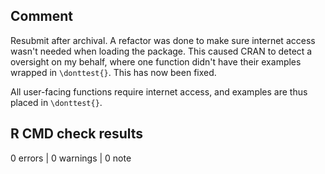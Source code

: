 ## Comment

Resubmit after archival. A refactor was done to make sure internet access wasn't needed when loading the package. This caused CRAN to detect a oversight on my behalf, where one function didn't have their examples wrapped in `\donttest{}`. This has now been fixed.

All user-facing functions require internet access, and examples are thus placed in `\donttest{}`.

## R CMD check results

0 errors | 0 warnings | 0 note

